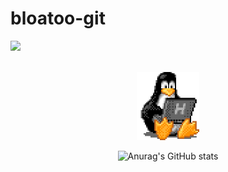 # bloatoo-git
![](https://komarev.com/ghpvc/?username=bloatoo-git&color=lightgrey)

<br>

<div id="header" align=center>
  <img src="https://github.com/bloatoo-git/bloatoo-git/blob/main/tux.gif" width="100"/>
  
  ![Anurag's GitHub stats](https://github-readme-stats.vercel.app/api?username=bloatoo-git&show_icons=true&theme=dark)
</div>
